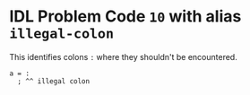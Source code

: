 # IDL Problem Code `10` with alias `illegal-colon`

<!--@include: ./severity/execution_error.md-->

This identifies colons `:` where they shouldn't be encountered.

```idl
a = :
  ; ^^ illegal colon
```
